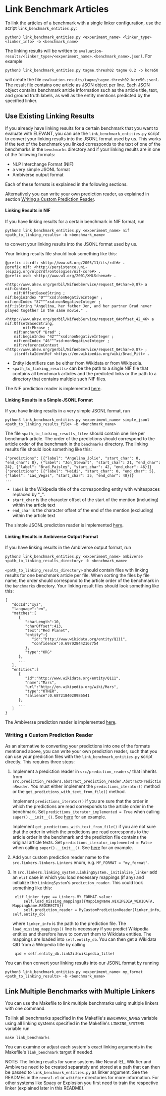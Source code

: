 # Link Benchmark Articles
To link the articles of a benchmark with a single linker configuration, use the script `link_benchmark_entities.py`:

    python3 link_benchmark_entities.py <experiment_name> <linker_type> <linker_info> -b <benchmark_name>

The linking results will be written to `evaluation-results/<linker_type>/<experiment_name>.<benchmark_name>.jsonl`.
 For example

    python3 link_benchmark_entities.py tagme.thresh02 tagme 0.2 -b kore50

will create the file `evaluation-results/tagme/tagme.thresh02.kore50.jsonl`. The result file contains one article as
 JSON object per line. Each JSON object contains benchmark article information such as the article title, text, and
 ground truth labels, as well as the entity mentions predicted by the specified linker.

## Use Existing Linking Results
If you already have linking results for a certain benchmark that you want to evaluate with ELEVANT, you can use the
 `link_benchmark_entities.py` script to convert your linking results into the JSONL format used by us. This works if
 the text of the benchmark you linked corresponds to the text of one of the benchmarks in the `benchmarks` directory
 and if your linking results are in one of the following formats:

- NLP Interchange Format (NIF)
- a very simple JSONL format
- Ambiverse output format

Each of these formats is explained in the following sections.

Alternatively you can write your own prediction reader, as explained in section
 [Writing a Custom Prediction Reader](#writing-a-custom-prediction-reader).

#### Linking Results in NIF
If you have linking results for a certain benchmark in NIF format, run

    python3 link_benchmark_entities.py <experiment_name> nif <path_to_linking_results> -b <benchmark_name>

to convert your linking results into the JSONL format used by us.

Your linking results file should look something like this:

    @prefix itsrdf: <http://www.w3.org/2005/11/its/rdf#> .
    @prefix nif: <http://persistence.uni-leipzig.org/nlp2rdf/ontologies/nif-core#> .
    @prefix xsd: <http://www.w3.org/2001/XMLSchema#> .
    
    <http://www.aksw.org/gerbil/NifWebService/request_0#char=0,87> a nif:Context,
        nif:OffsetBasedString ;
    nif:beginIndex "0"^^xsd:nonNegativeInteger ;
    nif:endIndex "87"^^xsd:nonNegativeInteger ;
    nif:isString "Angelina, her father Jon, and her partner Brad never played together in the same movie." .
    
    <http://www.aksw.org/gerbil/NifWebService/request_0#offset_42_46> a nif:OffsetBasedString,
            nif:Phrase ;
        nif:anchorOf "Brad" ;
        nif:beginIndex "42"^^xsd:nonNegativeInteger ;
        nif:endIndex "46"^^xsd:nonNegativeInteger ;
        nif:referenceContext <http://www.aksw.org/gerbil/NifWebService/request_0#char=0,87> ;
        itsrdf:taIdentRef <https://en.wikipedia.org/wiki/Brad_Pitt> .
    
- Entity identifiers can be either from Wikidata or from Wikipedia.
- `<path_to_linking_results>` can be the path to a single NIF file that contains all benchmark articles and the
 predicted links or the path to a directory that contains multiple such NIF files.

The NIF prediction reader is implemented [here](../src/prediction_readers/nif_prediction_reader.py).

#### Linking Results in a Simple JSONL Format
If you have linking results in a very simple JSONL format, run

    python3 link_benchmark_entities.py <experiment_name> simple_jsonl <path_to_linking_results_file> -b <benchmark_name>

The file `<path_to_linking_results_file>` should contain one line per benchmark article. The order of the predictions
 should correspond to the article order of the benchmark in the `benchmarks` directory. The linking results file
 should look something like this:

    {"predictions": [{"label": "Angelina_Jolie", "start_char": 0, "end_char": 8}, {"label": "Jon_Stewart", "start_char": 21, "end_char": 24}, {"label": "Brad_Paisley", "start_char": 42, "end_char": 46}]}
    {"predictions": [{"label": "Heidi", "start_char": 0, "end_char": 5}, {"label": "Las_Vegas", "start_char": 35, "end_char": 40}]}
    ...

- `label` is the Wikipedia title of the corresponding entity with whitespaces replaced by "_".
- `start_char` is the character offset of the start of the mention (including) within the article text
- `end_char` is the character offset of the end of the mention (excluding) within the article text

The simple JSONL prediction reader is implemented [here](../src/prediction_readers/simple_jsonl_prediction_reader.py).

#### Linking Results in Ambiverse Output Format
If you have linking results in the Ambiverse output format, run

    python3 link_benchmark_entities.py <experiment_name> ambiverse <path_to_linking_results_directory> -b <benchmark_name>

`<path_to_linking_results_directory>` should contain files with linking results for one benchmark article per file.
 When sorting the files by file name, the order should correspond to the article order of the benchmark in the
 `benchmarks` directory. Your linking result files should look something like this:

    {
       "docId":"xyz",
       "language":"en",
       "matches":[
          {
             "charLength":10,
             "charOffset":413,
             "text":"Red Planet",
             "entity":{
                "id":"http://www.wikidata.org/entity/Q111",
                "confidence":0.697028442167754
             },
             "type":"ORG"
          },
          ...
       ],
       "entities":[
          {
             "id":"http://www.wikidata.org/entity/Q111",
             "name":"Mars",
             "url":"http://en.wikipedia.org/wiki/Mars",
             "type":"OTHER",
             "salience":0.6872184020986541
          },
          ...
       ]
    }

The Ambiverse prediction reader is implemented [here](../src/prediction_readers/ambiverse_prediction_reader.py).

### Writing a Custom Prediction Reader
As an alternative to converting your predictions into one of the formats mentioned above, you can write your own
 prediction reader, such that you can use your prediction files with the `link_benchmark_entities.py` script directly.
 This requires three steps:

1) Implement a prediction reader in `src/prediction_readers/` that inherits from
 `src.prediction_readers.abstract_prediction_reader.AbstractPredictionReader`. You must either implement the
 `predictions_iterator()` method or the `get_predictions_with_text_from_file()` method.

    Implement `predictions_iterator()` if you are sure that the order in which the predictions are read corresponds
     to the article order in the benchmark. Set `predictions_iterator_implemented = True` when calling
     `super().__init__()`. See [here](../src/prediction_readers/simple_jsonl_prediction_reader.py) for an example.

    Implement `get_predictions_with_text_from_file()` if you are not sure that the order in which the predictions are
     read corresponds to the article order in the benchmark and the prediction file contains the original article
     texts. Set `predictions_iterator_implemented = False` when calling `super().__init__()`. See
     [here](src/prediction_readers/nif_prediction_reader.py) for an example.

2) Add your custom prediction reader name to the `src.linkers.linkers.Linkers` enum, e.g. `MY_FORMAT = "my_format"`.

3) In `src.linkers.linking_system.LinkingSystem._initialize_linker` add an `elif` case in which you load necessary
 mappings (if any) and initialize the `LinkingSystem`'s `prediction_reader`. This could look something like this:

        elif linker_type == Linkers.MY_FORMAT.value:
            self.load_missing_mappings({MappingName.WIKIPEDIA_WIKIDATA, MappingName.REDIRECTS})
            self.prediction_reader = MyCustomPredictionReader(linker_info, self.entity_db)

    where `linker_info` is the path to the prediction file. The `load_missing_mappings()` line is necessary if you
     predict Wikipedia entities and therefore have to convert them to Wikidata entities. The mappings are loaded into
     `self.entity_db`. You can then get a Wikidata QID from a Wikipedia title by calling

        qid = self.entity_db.link2id(wikipedia_title)

You can then convert your linking results into our JSONL format by running

    python3 link_benchmark_entities.py <experiment_name> my_format <path_to_linking_results> -b <benchmark_name>


## Link Multiple Benchmarks with Multiple Linkers
You can use the Makefile to link multiple benchmarks using multiple linkers with one command.

To link all benchmarks specified in the Makefile's `BENCHMARK_NAMES` variable using all linking systems specified in
 the Makefile's `LINKING_SYSTEMS` variable run

    make link_benchmarks

You can examine or adjust each system's exact linking arguments in the Makefile's `link_benchmark` target if needed.

NOTE: The linking results for some systems like Neural-EL, Wikifier and Ambiverse need to be created separately and
 stored at a path that can then be passed to `link_benchmark_entities.py` as linker argument. See the READMEs in the
 `neural-el` or `wikifier` directories for more information. For other systems like Spacy or Explosion you first need
 to train the respective linker (explained later in this README).
